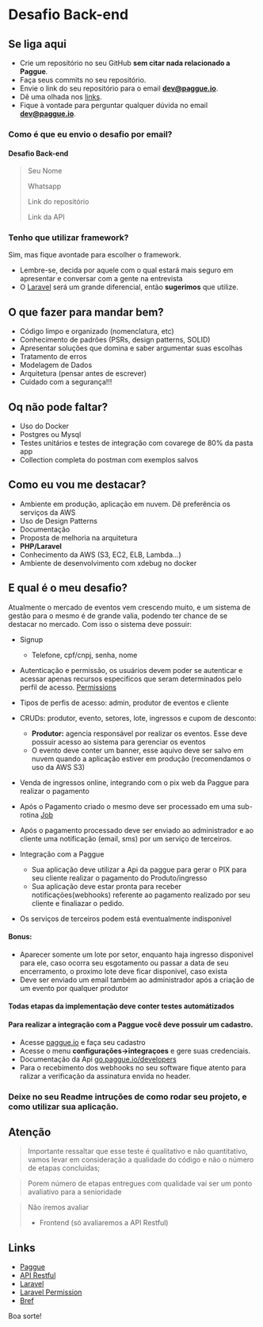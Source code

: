 # Desafio Back-end

## Se liga aqui

- Crie um repositório no seu GitHub **sem citar nada relacionado a Paggue**.
- Faça seus commits no seu repositório.
- Envie o link do seu repositório para o email **dev@paggue.io**.
- Dê uma olhada nos [links](#links).
- Fique à vontade para perguntar qualquer dúvida no email **dev@paggue.io**.

### Como é que eu envio o desafio por email?

#### **Desafio Back-end**

> Seu Nome
>
>Whatsapp
>
>Link do repositório
>
>Link da API

### Tenho que utilizar framework?

Sim, mas fique avontade para escolher o framework.

- Lembre-se, decida por aquele com o qual estará mais seguro em apresentar e conversar com a gente na entrevista
- O [Laravel](https://laravel.com/) será um grande diferencial, então **sugerimos** que utilize.

## O que fazer para mandar bem?

- Código limpo e organizado (nomenclatura, etc)
- Conhecimento de padrões (PSRs, design patterns, SOLID)
- Apresentar soluções que domina e saber argumentar suas escolhas
- Tratamento de erros
- Modelagem de Dados
- Arquitetura (pensar antes de escrever)
- Cuidado com a segurança!!!

## Oq não pode faltar?

- Uso do Docker
- Postgres ou Mysql
- Testes unitários e testes de integração com covarege de 80% da pasta app
- Collection completa do postman com exemplos salvos

## Como eu vou me destacar?

- Ambiente em produção, aplicação em nuvem. Dê preferência os serviços da AWS
- Uso de Design Patterns
- Documentação
- Proposta de melhoria na arquitetura
- **PHP/Laravel**
- Conhecimento da AWS (S3, EC2, ELB, Lambda...)
- Ambiente de desenvolvimento com xdebug no docker

## E qual é o meu desafio?

Atualmente o mercado de eventos vem crescendo muito, e um sistema de gestão para o mesmo é de grande valia, podendo ter chance de se destacar no mercado.
Com isso o sistema deve possuir:

- Signup
  - Telefone, cpf/cnpj, senha, nome
- Autenticação e permissão, os usuários devem poder se autenticar e acessar apenas recursos especificos
  que seram determinados pelo perfil de acesso. [Permissions](#links)

- Tipos de perfis de acesso: admin, produtor de eventos e cliente

- CRUDs: produtor, evento, setores, lote, ingressos e cupom de desconto:
  - **Produtor:** agencia responsável por realizar os eventos. Esse deve possuir acesso ao sistema para gerenciar os eventos
  - O evento deve conter um banner, esse aquivo deve ser salvo em nuvem quando a aplicação estiver em produção (recomendamos o uso da AWS S3) 

- Venda de ingressos online, integrando com o pix web da Paggue para realizar o pagamento

- Após o Pagamento criado o mesmo deve ser processado em uma sub-rotina [Job](https://laravel.com/docs/12.x/queues)

- Após o pagamento processado deve ser enviado ao administrador e ao cliente uma notificação (email, sms) por um serviço
  de terceiros.

- Integração com a Paggue
    - Sua aplicação deve utilizar a Api da paggue para gerar o PIX para seu cliente realizar o pagamento do
      Produto/ingresso
    - Sua aplicação deve estar pronta para receber notificações(webhooks) referente ao pagamento realizado por seu
      cliente e finaliazar o pedido.

- Os serviços de terceiros podem está eventualmente indisponível

#### **Bonus:**

- Aparecer somente um lote por setor, enquanto haja ingresso disponivel para ele, caso ocorra seu esgotamento ou passar
  a data de seu encerramento,
  o proximo lote deve ficar disponivel, caso exista
- Deve ser enviado um email também ao administrador após a criação de um evento por qualquer produtor

#### **Todas etapas da implementação deve conter testes automátizados**

#### Para realizar a integração com a Paggue você deve possuir um cadastro.

- Acesse [paggue.io](https://register.paggue.io) e faça seu cadastro
- Acesse o menu **configurações->integraçoes** e gere suas credenciais.
- Documentação da Api [go.paggue.io/developers](https://go.paggue.io/developers)
- Para o recebimento dos webhooks no seu software fique atento para ralizar a verificação da assinatura envida no
  header.

### Deixe no seu Readme intruções de como rodar seu projeto, e como utilizar sua aplicação.

## Atenção

> Importante ressaltar que esse teste é qualitativo e não quantitativo, vamos levar em consideração a qualidade do
> código e não o número de etapas concluídas;

> Porem número de etapas entregues com qualidade vai ser um ponto avaliativo para a senioridade

> Não iremos avaliar
> - Frontend (só avaliaremos a API Restful)

## Links

- [Paggue](https://paggue.io/)
- [API Restful](https://www.devmedia.com.br/rest-tutorial/28912)
- [Laravel](https://laravel.com/)
- [Laravel Permission](https://spatie.be/docs/laravel-permission/v5/introduction)
- [Bref](https://bref.sh/)

Boa sorte!